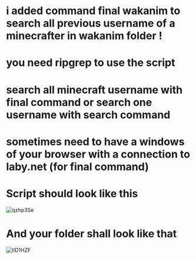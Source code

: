 # i added command final wakanim to search all previous username of a minecrafter in wakanim folder !

# you need ripgrep to use the script

# search all minecraft username with final command or search one username with search command

# sometimes need to have a windows of your browser with a connection to laby.net (for final command)


# Script should look like this

![qzhp3Se](https://github.com/menotte/search-script/assets/139005962/ae940efa-09b3-4d31-a6f0-9ab331ec385b)


# And your folder shall look like that

![IID1HZF](https://github.com/menotte/search-script/assets/139005962/4bb2ee53-f451-4234-b133-3f9d8ae92e09)
